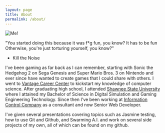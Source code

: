 ```yaml
---
layout: page
title: About
permalink: /about/
---
```


![Me!](../../images/me.jpg)

"You started doing this because it was f*g fun, you know?
It has to be fun
Otherwise, you're just torturing yourself, you know?" 
- Kill the Noise

I've been gaming as far back as I can remember, starting with Sonic the Hedgehog 2 on Sega Genesis and Super Mario Bros. 3
on Nintendo and ever since have wanted to create games that I could share with others. 
I went to [Vantage Career Center](http://vantagecareercenter.com/programs/information-technology/network-systems.aspx)
to kickstart my knowledge of computer science. 
After graduating high school, I attended [Shawnee State University](http://www.shawnee.edu/) where I attained my 
Bachelor of Science in Digital Simulation and Gaming Engineering Technology. 
Since then I've been working at [Information Control Company](http://icctechnology.com/) as a consultant and now 
Senior Web Developer. 

I've given several presentations covering topics such as Jasmine testing, how to use Git and Github, and Swarming 
A.I. and work on several side projects of my own, all of which can be found on my github. 


